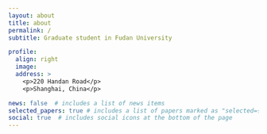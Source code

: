 ```yaml
---
layout: about
title: about
permalink: /
subtitle: Graduate student in Fudan University

profile:
  align: right
  image:
  address: >
    <p>220 Handan Road</p>
    <p>Shanghai, China</p>

news: false  # includes a list of news items
selected_papers: true # includes a list of papers marked as "selected={true}"
social: true  # includes social icons at the bottom of the page
---
```

